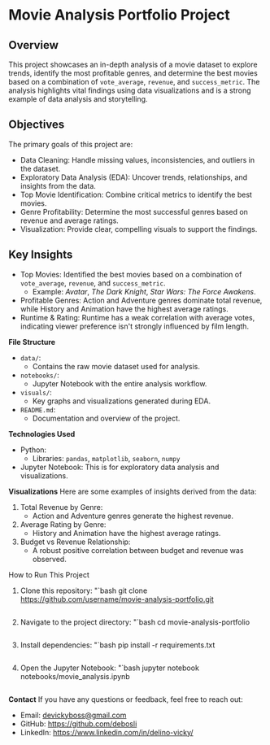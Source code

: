 # **Movie Analysis Portfolio Project**

## **Overview**
This project showcases an in-depth analysis of a movie dataset to explore trends, identify the most profitable genres, and determine the best movies based on a combination of `vote_average`, `revenue`, and `success_metric`. The analysis highlights vital findings using data visualizations and is a strong example of data analysis and storytelling.

## **Objectives**
The primary goals of this project are:
- Data Cleaning: Handle missing values, inconsistencies, and outliers in the dataset.
- Exploratory Data Analysis (EDA): Uncover trends, relationships, and insights from the data.
- Top Movie Identification: Combine critical metrics to identify the best movies.
- Genre Profitability: Determine the most successful genres based on revenue and average ratings.
- Visualization: Provide clear, compelling visuals to support the findings.

## **Key Insights**
- Top Movies: Identified the best movies based on a combination of `vote_average`, `revenue`, and `success_metric`.
  - Example: *Avatar*, *The Dark Knight*, *Star Wars: The Force Awakens*.
- Profitable Genres: Action and Adventure genres dominate total revenue, while History and Animation have the highest average ratings.
- Runtime & Rating: Runtime has a weak correlation with average votes, indicating viewer preference isn't strongly influenced by film length.

**File Structure**
- `data/`:
  - Contains the raw movie dataset used for analysis.
- `notebooks/`:
  - Jupyter Notebook with the entire analysis workflow.
- `visuals/`:
  - Key graphs and visualizations generated during EDA.
- `README.md`:
  - Documentation and overview of the project.


**Technologies Used**
- Python:
  - Libraries: `pandas`, `matplotlib`, `seaborn`, `numpy`
- Jupyter Notebook: This is for exploratory data analysis and visualizations.

**Visualizations**
Here are some examples of insights derived from the data:
1. Total Revenue by Genre:
   - Action and Adventure genres generate the highest revenue.
2. Average Rating by Genre:
   - History and Animation have the highest average ratings.
3. Budget vs Revenue Relationship:
   - A robust positive correlation between budget and revenue was observed.

How to Run This Project
1. Clone this repository:
   "`bash
   git clone https://github.com/username/movie-analysis-portfolio.git
   ```
2. Navigate to the project directory:
   "`bash
   cd movie-analysis-portfolio
   ```
3. Install dependencies:
   "`bash
   pip install -r requirements.txt
   ```
4. Open the Jupyter Notebook:
   "`bash
   jupyter notebook notebooks/movie_analysis.ipynb
   ```

**Contact**
If you have any questions or feedback, feel free to reach out:
- Email: devickyboss@gmail.com
- GitHub: https://github.com/debosli
- LinkedIn: https://www.linkedin.com/in/delino-vicky/
